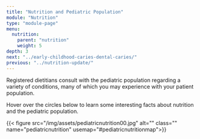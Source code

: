```yaml
---
title: "Nutrition and Pediatric Population"
module: "Nutrition"
type: "module-page"
menu:
  nutrition:
    parent: "nutrition"
    weight: 5
depth: 3
next: "../early-childhood-caries-dental-caries/"
previous: "../nutrition-update/"
---
```

<div class="pageblock"><p>Registered dietitians consult with the pediatric population regarding a variety of conditions, many of which you may experience with your patient population.</p>
<p>Hover over the circles below to learn some interesting facts about nutrition and the pediatric population.</p>
</div><div class="pageblock pediatric-nutrition-map">
<map name="pediatricnutritionmap">
<area alt="" coords="161,192,59" onmouseover="pediatricnutrition00()" shape="circle" title=""></area>
<area alt="" coords="161,64,47" onmouseover="pediatricnutrition01()" shape="circle" title=""></area>
<area alt="" coords="271,129,47" onmouseover="pediatricnutrition02()" shape="circle" title=""></area>
<area alt="" coords="271,256,47" onmouseover="pediatricnutrition03()" shape="circle" title=""></area>
<area alt="" coords="161,320,47" onmouseover="pediatricnutrition04()" shape="circle" title=""></area>
<area alt="" coords="52,256,47" onmouseover="pediatricnutrition05()" shape="circle" title=""></area>
<area alt="" coords="52,129,47" onmouseover="pediatricnutrition06()" shape="circle" title=""></area>
</map>
<script language="javascript" src="/site_media/js/wheel_match.js" type="text/javascript"></script>
{{< figure src="/img/assets/pediatricnutrition00.jpg" alt="" class="" name="pediatricnutrition" usemap="#pediatricnutritionmap">}}</div>